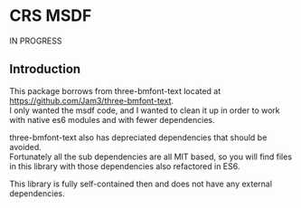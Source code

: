 # CRS MSDF

IN PROGRESS

## Introduction

This package borrows from three-bmfont-text located at https://github.com/Jam3/three-bmfont-text.  
I only wanted the msdf code, and I wanted to clean it up in order to work with native es6 modules and with fewer dependencies.

three-bmfont-text also has depreciated dependencies that should be avoided.  
Fortunately all the sub dependencies are all MIT based, so you will find files in this library with those dependencies also refactored in ES6.  

This library is fully self-contained then and does not have any external dependencies.
